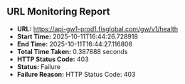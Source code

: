 ## URL Monitoring Report

- **URL:** https://api-gw1-prod1.fisglobal.com/gw/v1/health
- **Start Time:** 2025-10-11T16:44:26.728918
- **End Time:** 2025-10-11T16:44:27.116806
- **Total Time Taken:** 0.387888 seconds
- **HTTP Status Code:** 403
- **Status:** Failure
- **Failure Reason:** HTTP Status Code: 403
